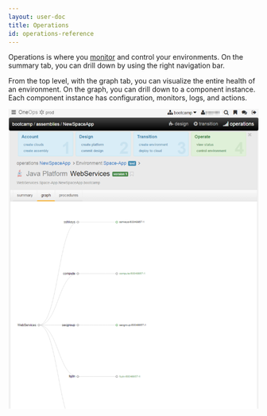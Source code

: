```yaml
---
layout: user-doc
title: Operations
id: operations-reference
---
```


Operations is where you <a href="/user/operation/monitors.html">monitor</a> and 
control your environments. On the summary tab, you can drill down by using the right navigation bar.

From the top level, with the graph tab, you can visualize the entire health of an environment. On the graph, you can drill down to a component instance. Each component instance has configuration, monitors, logs, and actions.

![Ops graph](/assets/docs/local/images/ops-graph.png)



